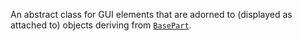An abstract class for GUI elements that are adorned to (displayed as attached
to) objects deriving from [`BasePart`](https://create.roblox.com/docs/reference/engine/classes/BasePart).